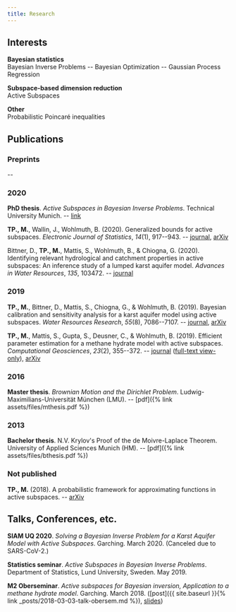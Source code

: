 ```yaml
---
title: Research
---
```

## Interests
**Bayesian statistics**  
Bayesian Inverse Problems -- Bayesian Optimization -- Gaussian Process Regression

**Subspace-based dimension reduction**  
Active Subspaces

**Other**  
Probabilistic Poincaré inequalities

## Publications
### Preprints
--

### 2020
**PhD thesis**. *Active Subspaces in Bayesian Inverse Problems*. Technical University Munich. -- [link](https://mediatum.ub.tum.de/?id=1546065)

**TP., M.**, Wallin, J., Wohlmuth, B. (2020). Generalized bounds for active subspaces. _Electronic Journal of Statistics_, _14_(1), 917--943. -- [journal](https://doi.org/10.1214/20-EJS1684), [arXiv](https://arxiv.org/abs/1910.01399)

Bittner, D., **TP., M.**, Mattis, S., Wohlmuth, B., & Chiogna, G. (2020).
Identifying relevant hydrological and catchment properties in active subspaces: An inference study of a lumped karst aquifer model. _Advances in Water Resources_, _135_, 103472. -- [journal](https://doi.org/10.1016/j.advwatres.2019.103472)

### 2019
**TP., M.**, Bittner, D., Mattis, S., Chiogna, G., & Wohlmuth, B. (2019).
Bayesian calibration and sensitivity analysis for a karst aquifer model using active subspaces. _Water Resources Research_, _55_(8), 7086--7107. -- [journal](https://doi.org/10.1029/2019WR024739), [arXiv](https://arxiv.org/abs/1901.03283)

**TP., M.**, Mattis, S., Gupta, S., Deusner, C., & Wohlmuth, B. (2019).
Efficient parameter estimation for a methane hydrate model with active subspaces.
_Computational Geosciences_, _23_(2), 355--372. -- [journal](https://doi.org/10.1007/s10596-018-9769-x) ([full-text view-only](https://rdcu.be/5oQt)), [arXiv](https://arxiv.org/abs/1801.09499)

### 2016
**Master thesis**. *Brownian Motion and the Dirichlet Problem*. Ludwig-Maximilians-Universität München (LMU). -- [pdf]({% link assets/files/mthesis.pdf %})

### 2013
**Bachelor thesis**. N.V. Krylov's Proof of the de Moivre-Laplace Theorem. University of Applied Sciences Munich (HM). -- [pdf]({% link assets/files/bthesis.pdf %})

### Not published
**TP., M.** (2018). A probabilistic framework for approximating functions in active subspaces. -- [arXiv](https://arxiv.org/abs/1809.06581)

## Talks, Conferences, etc.
**SIAM UQ 2020**. *Solving a Bayesian Inverse Problem for a Karst Aquifer Model with Active Subspaces*. Garching. March 2020. (Canceled due to SARS-CoV-2.)

**Statistics seminar**. *Active Subspaces in Bayesian Inverse Problems*. Department of Statistics, Lund University, Sweden. May 2019.

**M2 Oberseminar**. *Active subspaces for Bayesian inversion, Application to a methane hydrate model*. Garching. March 2018. ([post]({{ site.baseurl }}{% link _posts/2018-03-03-talk-obersem.md %}), [slides](/assets/files/talk-obersem.pdf))

